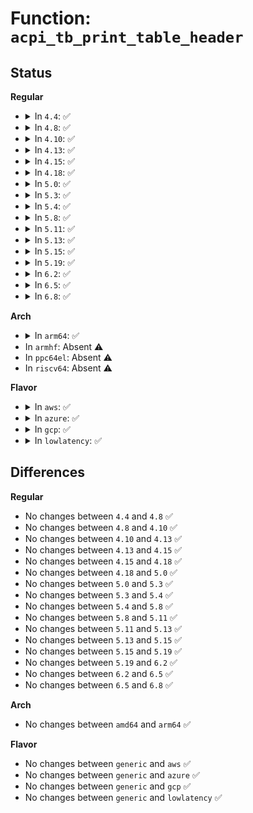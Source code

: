 # Function: <code>acpi_tb_print_table_header</code>

## Status
<b>Regular</b>
<ul>
<li>
<details>
<summary>In <code>4.4</code>: ✅</summary>

```c
void acpi_tb_print_table_header(acpi_physical_address address, struct acpi_table_header *header);
```

**Collision:** Unique Global

**Inline:** No

**Transformation:** False

**Instances:**

```
In drivers/acpi/acpica/tbprint.c (ffffffff814a5628)
Location: drivers/acpi/acpica/tbprint.c:125
Inline: False
Direct callers:
  - drivers/acpi/acpica/exconfig.c:acpi_ex_load_table_op
  - drivers/acpi/acpica/tbinstal.c:acpi_tb_install_table_with_override
  - drivers/acpi/acpica/tbutils.c:acpi_tb_check_dsdt_header
  - drivers/acpi/acpica/tbutils.c:acpi_tb_check_dsdt_header
  - drivers/acpi/acpica/tbutils.c:acpi_tb_parse_root_table
  - drivers/acpi/acpica/tbutils.c:acpi_tb_parse_root_table
```
**Symbols:**

```
ffffffff814a5628-ffffffff814a57ba: acpi_tb_print_table_header (STB_GLOBAL)
```
</details>
</li>
<li>
<details>
<summary>In <code>4.8</code>: ✅</summary>

```c
void acpi_tb_print_table_header(acpi_physical_address address, struct acpi_table_header *header);
```

**Collision:** Unique Global

**Inline:** No

**Transformation:** False

**Instances:**

```
In drivers/acpi/acpica/tbprint.c (ffffffff814f4989)
Location: drivers/acpi/acpica/tbprint.c:126
Inline: False
Direct callers:
  - drivers/acpi/acpica/exconfig.c:acpi_ex_load_table_op
  - drivers/acpi/acpica/tbinstal.c:acpi_tb_install_table_with_override
  - drivers/acpi/acpica/tbutils.c:acpi_tb_parse_root_table
  - drivers/acpi/acpica/tbutils.c:acpi_tb_parse_root_table
  - drivers/acpi/acpica/tbutils.c:acpi_tb_check_dsdt_header
  - drivers/acpi/acpica/tbutils.c:acpi_tb_check_dsdt_header
```
**Symbols:**

```
ffffffff814f4989-ffffffff814f4aeb: acpi_tb_print_table_header (STB_GLOBAL)
```
</details>
</li>
<li>
<details>
<summary>In <code>4.10</code>: ✅</summary>

```c
void acpi_tb_print_table_header(acpi_physical_address address, struct acpi_table_header *header);
```

**Collision:** Unique Global

**Inline:** No

**Transformation:** False

**Instances:**

```
In drivers/acpi/acpica/tbprint.c (ffffffff815175eb)
Location: drivers/acpi/acpica/tbprint.c:126
Inline: False
Direct callers:
  - drivers/acpi/acpica/tbinstal.c:acpi_tb_install_table_with_override
  - drivers/acpi/acpica/tbutils.c:acpi_tb_parse_root_table
  - drivers/acpi/acpica/tbutils.c:acpi_tb_parse_root_table
  - drivers/acpi/acpica/tbutils.c:acpi_tb_check_dsdt_header
  - drivers/acpi/acpica/tbutils.c:acpi_tb_check_dsdt_header
```
**Symbols:**

```
ffffffff815175eb-ffffffff8151774d: acpi_tb_print_table_header (STB_GLOBAL)
```
</details>
</li>
<li>
<details>
<summary>In <code>4.13</code>: ✅</summary>

```c
void acpi_tb_print_table_header(acpi_physical_address address, struct acpi_table_header *header);
```

**Collision:** Unique Global

**Inline:** No

**Transformation:** False

**Instances:**

```
In drivers/acpi/acpica/tbprint.c (ffffffff81527e09)
Location: drivers/acpi/acpica/tbprint.c:126
Inline: False
Direct callers:
  - drivers/acpi/acpica/tbinstal.c:acpi_tb_install_table_with_override
  - drivers/acpi/acpica/tbutils.c:acpi_tb_parse_root_table
  - drivers/acpi/acpica/tbutils.c:acpi_tb_parse_root_table
  - drivers/acpi/acpica/tbutils.c:acpi_tb_check_dsdt_header
  - drivers/acpi/acpica/tbutils.c:acpi_tb_check_dsdt_header
```
**Symbols:**

```
ffffffff81527e09-ffffffff81527f6d: acpi_tb_print_table_header (STB_GLOBAL)
```
</details>
</li>
<li>
<details>
<summary>In <code>4.15</code>: ✅</summary>

```c
void acpi_tb_print_table_header(acpi_physical_address address, struct acpi_table_header *header);
```

**Collision:** Unique Global

**Inline:** No

**Transformation:** False

**Instances:**

```
In drivers/acpi/acpica/tbprint.c (ffffffff8157f676)
Location: drivers/acpi/acpica/tbprint.c:126
Inline: False
Direct callers:
  - drivers/acpi/acpica/tbinstal.c:acpi_tb_install_table_with_override
  - drivers/acpi/acpica/tbutils.c:acpi_tb_parse_root_table
  - drivers/acpi/acpica/tbutils.c:acpi_tb_parse_root_table
  - drivers/acpi/acpica/tbutils.c:acpi_tb_check_dsdt_header
  - drivers/acpi/acpica/tbutils.c:acpi_tb_check_dsdt_header
  - drivers/acpi/acpica/dbcmds.c:acpi_db_display_table_info
```
**Symbols:**

```
ffffffff8157f676-ffffffff8157f7da: acpi_tb_print_table_header (STB_GLOBAL)
```
</details>
</li>
<li>
<details>
<summary>In <code>4.18</code>: ✅</summary>

```c
void acpi_tb_print_table_header(acpi_physical_address address, struct acpi_table_header *header);
```

**Collision:** Unique Global

**Inline:** No

**Transformation:** False

**Instances:**

```
In drivers/acpi/acpica/tbprint.c (ffffffff815b686e)
Location: drivers/acpi/acpica/tbprint.c:92
Inline: False
Direct callers:
  - drivers/acpi/acpica/tbinstal.c:acpi_tb_install_table_with_override
  - drivers/acpi/acpica/tbutils.c:acpi_tb_parse_root_table
  - drivers/acpi/acpica/tbutils.c:acpi_tb_parse_root_table
  - drivers/acpi/acpica/tbutils.c:acpi_tb_check_dsdt_header
  - drivers/acpi/acpica/tbutils.c:acpi_tb_check_dsdt_header
  - drivers/acpi/acpica/dbcmds.c:acpi_db_display_table_info
```
**Symbols:**

```
ffffffff815b686e-ffffffff815b69d2: acpi_tb_print_table_header (STB_GLOBAL)
```
</details>
</li>
<li>
<details>
<summary>In <code>5.0</code>: ✅</summary>

```c
void acpi_tb_print_table_header(acpi_physical_address address, struct acpi_table_header *header);
```

**Collision:** Unique Global

**Inline:** No

**Transformation:** False

**Instances:**

```
In drivers/acpi/acpica/tbprint.c (ffffffff815cfc2b)
Location: drivers/acpi/acpica/tbprint.c:92
Inline: False
Direct callers:
  - drivers/acpi/acpica/tbinstal.c:acpi_tb_install_table_with_override
  - drivers/acpi/acpica/tbutils.c:acpi_tb_parse_root_table
  - drivers/acpi/acpica/tbutils.c:acpi_tb_parse_root_table
  - drivers/acpi/acpica/tbutils.c:acpi_tb_check_dsdt_header
  - drivers/acpi/acpica/tbutils.c:acpi_tb_check_dsdt_header
  - drivers/acpi/acpica/dbcmds.c:acpi_db_display_table_info
```
**Symbols:**

```
ffffffff815cfc2b-ffffffff815cfd8f: acpi_tb_print_table_header (STB_GLOBAL)
```
</details>
</li>
<li>
<details>
<summary>In <code>5.3</code>: ✅</summary>

```c
void acpi_tb_print_table_header(acpi_physical_address address, struct acpi_table_header *header);
```

**Collision:** Unique Global

**Inline:** No

**Transformation:** False

**Instances:**

```
In drivers/acpi/acpica/tbprint.c (ffffffff816014b7)
Location: drivers/acpi/acpica/tbprint.c:92
Inline: False
Direct callers:
  - drivers/acpi/acpica/tbinstal.c:acpi_tb_install_table_with_override
  - drivers/acpi/acpica/tbutils.c:acpi_tb_parse_root_table
  - drivers/acpi/acpica/tbutils.c:acpi_tb_parse_root_table
  - drivers/acpi/acpica/tbutils.c:acpi_tb_check_dsdt_header
  - drivers/acpi/acpica/tbutils.c:acpi_tb_check_dsdt_header
  - drivers/acpi/acpica/dbcmds.c:acpi_db_display_table_info
```
**Symbols:**

```
ffffffff816014b7-ffffffff8160160f: acpi_tb_print_table_header (STB_GLOBAL)
```
</details>
</li>
<li>
<details>
<summary>In <code>5.4</code>: ✅</summary>

```c
void acpi_tb_print_table_header(acpi_physical_address address, struct acpi_table_header *header);
```

**Collision:** Unique Global

**Inline:** No

**Transformation:** False

**Instances:**

```
In drivers/acpi/acpica/tbprint.c (ffffffff81622962)
Location: drivers/acpi/acpica/tbprint.c:92
Inline: False
Direct callers:
  - drivers/acpi/acpica/tbinstal.c:acpi_tb_install_table_with_override
  - drivers/acpi/acpica/tbutils.c:acpi_tb_parse_root_table
  - drivers/acpi/acpica/tbutils.c:acpi_tb_parse_root_table
  - drivers/acpi/acpica/tbutils.c:acpi_tb_check_dsdt_header
  - drivers/acpi/acpica/tbutils.c:acpi_tb_check_dsdt_header
  - drivers/acpi/acpica/dbcmds.c:acpi_db_display_table_info
```
**Symbols:**

```
ffffffff81622962-ffffffff81622aba: acpi_tb_print_table_header (STB_GLOBAL)
```
</details>
</li>
<li>
<details>
<summary>In <code>5.8</code>: ✅</summary>

```c
void acpi_tb_print_table_header(acpi_physical_address address, struct acpi_table_header *header);
```

**Collision:** Unique Global

**Inline:** No

**Transformation:** False

**Instances:**

```
In drivers/acpi/acpica/tbprint.c (ffffffff816cef99)
Location: drivers/acpi/acpica/tbprint.c:92
Inline: False
Direct callers:
  - drivers/acpi/acpica/tbinstal.c:acpi_tb_install_table_with_override
  - drivers/acpi/acpica/tbutils.c:acpi_tb_parse_root_table
  - drivers/acpi/acpica/tbutils.c:acpi_tb_parse_root_table
  - drivers/acpi/acpica/tbutils.c:acpi_tb_check_dsdt_header
  - drivers/acpi/acpica/tbutils.c:acpi_tb_check_dsdt_header
  - drivers/acpi/acpica/dbcmds.c:acpi_db_display_table_info
```
**Symbols:**

```
ffffffff816cef99-ffffffff816cf0f1: acpi_tb_print_table_header (STB_GLOBAL)
```
</details>
</li>
<li>
<details>
<summary>In <code>5.11</code>: ✅</summary>

```c
void acpi_tb_print_table_header(acpi_physical_address address, struct acpi_table_header *header);
```

**Collision:** Unique Global

**Inline:** No

**Transformation:** False

**Instances:**

```
In drivers/acpi/acpica/tbprint.c (ffffffff816ecf9f)
Location: drivers/acpi/acpica/tbprint.c:92
Inline: False
Direct callers:
  - drivers/acpi/acpica/tbinstal.c:acpi_tb_install_table_with_override
  - drivers/acpi/acpica/tbutils.c:acpi_tb_parse_root_table
  - drivers/acpi/acpica/tbutils.c:acpi_tb_parse_root_table
  - drivers/acpi/acpica/tbutils.c:acpi_tb_check_dsdt_header
  - drivers/acpi/acpica/tbutils.c:acpi_tb_check_dsdt_header
  - drivers/acpi/acpica/dbcmds.c:acpi_db_display_table_info
```
**Symbols:**

```
ffffffff816ecf9f-ffffffff816ed0f7: acpi_tb_print_table_header (STB_GLOBAL)
```
</details>
</li>
<li>
<details>
<summary>In <code>5.13</code>: ✅</summary>

```c
void acpi_tb_print_table_header(acpi_physical_address address, struct acpi_table_header *header);
```

**Collision:** Unique Global

**Inline:** No

**Transformation:** False

**Instances:**

```
In drivers/acpi/acpica/tbprint.c (ffffffff816cee65)
Location: drivers/acpi/acpica/tbprint.c:92
Inline: False
Direct callers:
  - drivers/acpi/acpica/tbinstal.c:acpi_tb_install_table_with_override
  - drivers/acpi/acpica/tbutils.c:acpi_tb_parse_root_table
  - drivers/acpi/acpica/tbutils.c:acpi_tb_parse_root_table
  - drivers/acpi/acpica/tbutils.c:acpi_tb_check_dsdt_header
  - drivers/acpi/acpica/tbutils.c:acpi_tb_check_dsdt_header
  - drivers/acpi/acpica/dbcmds.c:acpi_db_display_table_info
```
**Symbols:**

```
ffffffff816cee65-ffffffff816cefbe: acpi_tb_print_table_header (STB_GLOBAL)
```
</details>
</li>
<li>
<details>
<summary>In <code>5.15</code>: ✅</summary>

```c
void acpi_tb_print_table_header(acpi_physical_address address, struct acpi_table_header *header);
```

**Collision:** Unique Global

**Inline:** No

**Transformation:** False

**Instances:**

```
In drivers/acpi/acpica/tbprint.c (ffffffff817464d5)
Location: drivers/acpi/acpica/tbprint.c:92
Inline: False
Direct callers:
  - drivers/acpi/acpica/tbinstal.c:acpi_tb_install_table_with_override
  - drivers/acpi/acpica/tbutils.c:acpi_tb_parse_root_table
  - drivers/acpi/acpica/tbutils.c:acpi_tb_parse_root_table
  - drivers/acpi/acpica/tbutils.c:acpi_tb_check_dsdt_header
  - drivers/acpi/acpica/tbutils.c:acpi_tb_check_dsdt_header
  - drivers/acpi/acpica/dbcmds.c:acpi_db_display_table_info
```
**Symbols:**

```
ffffffff817464d5-ffffffff8174662e: acpi_tb_print_table_header (STB_GLOBAL)
```
</details>
</li>
<li>
<details>
<summary>In <code>5.19</code>: ✅</summary>

```c
void acpi_tb_print_table_header(acpi_physical_address address, struct acpi_table_header *header);
```

**Collision:** Unique Global

**Inline:** No

**Transformation:** False

**Instances:**

```
In drivers/acpi/acpica/tbprint.c (ffffffff818783b2)
Location: drivers/acpi/acpica/tbprint.c:92
Inline: False
Direct callers:
  - drivers/acpi/acpica/tbinstal.c:acpi_tb_install_table_with_override
  - drivers/acpi/acpica/tbutils.c:acpi_tb_parse_root_table
  - drivers/acpi/acpica/tbutils.c:acpi_tb_parse_root_table
  - drivers/acpi/acpica/tbutils.c:acpi_tb_check_dsdt_header
  - drivers/acpi/acpica/tbutils.c:acpi_tb_check_dsdt_header
  - drivers/acpi/acpica/dbcmds.c:acpi_db_display_table_info
```
**Symbols:**

```
ffffffff818783b2-ffffffff81878524: acpi_tb_print_table_header (STB_GLOBAL)
```
</details>
</li>
<li>
<details>
<summary>In <code>6.2</code>: ✅</summary>

```c
void acpi_tb_print_table_header(acpi_physical_address address, struct acpi_table_header *header);
```

**Collision:** Unique Global

**Inline:** No

**Transformation:** False

**Instances:**

```
In drivers/acpi/acpica/tbprint.c (ffffffff819ba6d0)
Location: drivers/acpi/acpica/tbprint.c:93
Inline: False
Direct callers:
  - drivers/acpi/acpica/tbinstal.c:acpi_tb_install_table_with_override
  - drivers/acpi/acpica/tbutils.c:acpi_tb_parse_root_table
  - drivers/acpi/acpica/tbutils.c:acpi_tb_parse_root_table
  - drivers/acpi/acpica/tbutils.c:acpi_tb_check_dsdt_header
  - drivers/acpi/acpica/tbutils.c:acpi_tb_check_dsdt_header
  - drivers/acpi/acpica/dbcmds.c:acpi_db_display_table_info
```
**Symbols:**

```
ffffffff819ba6d0-ffffffff819ba8f3: acpi_tb_print_table_header (STB_GLOBAL)
```
</details>
</li>
<li>
<details>
<summary>In <code>6.5</code>: ✅</summary>

```c
void acpi_tb_print_table_header(acpi_physical_address address, struct acpi_table_header *header);
```

**Collision:** Unique Global

**Inline:** No

**Transformation:** False

**Instances:**

```
In drivers/acpi/acpica/tbprint.c (ffffffff81a01910)
Location: drivers/acpi/acpica/tbprint.c:93
Inline: False
Direct callers:
  - drivers/acpi/acpica/tbinstal.c:acpi_tb_install_table_with_override
  - drivers/acpi/acpica/tbutils.c:acpi_tb_parse_root_table
  - drivers/acpi/acpica/tbutils.c:acpi_tb_parse_root_table
  - drivers/acpi/acpica/tbutils.c:acpi_tb_check_dsdt_header
  - drivers/acpi/acpica/tbutils.c:acpi_tb_check_dsdt_header
  - drivers/acpi/acpica/dbcmds.c:acpi_db_display_table_info
```
**Symbols:**

```
ffffffff81a01910-ffffffff81a01a84: acpi_tb_print_table_header (STB_GLOBAL)
```
</details>
</li>
<li>
<details>
<summary>In <code>6.8</code>: ✅</summary>

```c
void acpi_tb_print_table_header(acpi_physical_address address, struct acpi_table_header *header);
```

**Collision:** Unique Global

**Inline:** No

**Transformation:** False

**Instances:**

```
In drivers/acpi/acpica/tbprint.c (ffffffff81a4c790)
Location: drivers/acpi/acpica/tbprint.c:93
Inline: False
Direct callers:
  - drivers/acpi/acpica/tbinstal.c:acpi_tb_install_table_with_override
  - drivers/acpi/acpica/tbutils.c:acpi_tb_parse_root_table
  - drivers/acpi/acpica/tbutils.c:acpi_tb_parse_root_table
  - drivers/acpi/acpica/tbutils.c:acpi_tb_check_dsdt_header
  - drivers/acpi/acpica/tbutils.c:acpi_tb_check_dsdt_header
  - drivers/acpi/acpica/dbcmds.c:acpi_db_display_table_info
```
**Symbols:**

```
ffffffff81a4c790-ffffffff81a4c904: acpi_tb_print_table_header (STB_GLOBAL)
```
</details>
</li>
</ul>
<b>Arch</b>
<ul>
<li>
<details>
<summary>In <code>arm64</code>: ✅</summary>

```c
void acpi_tb_print_table_header(acpi_physical_address address, struct acpi_table_header *header);
```

**Collision:** Unique Global

**Inline:** No

**Transformation:** False

**Instances:**

```
In drivers/acpi/acpica/tbprint.c (ffff800010797e68)
Location: drivers/acpi/acpica/tbprint.c:92
Inline: False
Direct callers:
  - drivers/acpi/acpica/tbinstal.c:acpi_tb_install_table_with_override
  - drivers/acpi/acpica/tbutils.c:acpi_tb_parse_root_table
  - drivers/acpi/acpica/tbutils.c:acpi_tb_parse_root_table
  - drivers/acpi/acpica/tbutils.c:acpi_tb_check_dsdt_header
  - drivers/acpi/acpica/tbutils.c:acpi_tb_check_dsdt_header
```
**Symbols:**

```
ffff800010797e68-ffff800010798004: acpi_tb_print_table_header (STB_GLOBAL)
```
</details>
</li>
<li>
In <code>armhf</code>: Absent ⚠️
</li>
<li>
In <code>ppc64el</code>: Absent ⚠️
</li>
<li>
In <code>riscv64</code>: Absent ⚠️
</li>
</ul>
<b>Flavor</b>
<ul>
<li>
<details>
<summary>In <code>aws</code>: ✅</summary>

```c
void acpi_tb_print_table_header(acpi_physical_address address, struct acpi_table_header *header);
```

**Collision:** Unique Global

**Inline:** No

**Transformation:** False

**Instances:**

```
In drivers/acpi/acpica/tbprint.c (ffffffff815fca41)
Location: drivers/acpi/acpica/tbprint.c:92
Inline: False
Direct callers:
  - drivers/acpi/acpica/tbinstal.c:acpi_tb_install_table_with_override
  - drivers/acpi/acpica/tbutils.c:acpi_tb_parse_root_table
  - drivers/acpi/acpica/tbutils.c:acpi_tb_parse_root_table
  - drivers/acpi/acpica/tbutils.c:acpi_tb_check_dsdt_header
  - drivers/acpi/acpica/tbutils.c:acpi_tb_check_dsdt_header
```
**Symbols:**

```
ffffffff815fca41-ffffffff815fcb99: acpi_tb_print_table_header (STB_GLOBAL)
```
</details>
</li>
<li>
<details>
<summary>In <code>azure</code>: ✅</summary>

```c
void acpi_tb_print_table_header(acpi_physical_address address, struct acpi_table_header *header);
```

**Collision:** Unique Global

**Inline:** No

**Transformation:** False

**Instances:**

```
In drivers/acpi/acpica/tbprint.c (ffffffff815e7f6c)
Location: drivers/acpi/acpica/tbprint.c:92
Inline: False
Direct callers:
  - drivers/acpi/acpica/tbinstal.c:acpi_tb_install_table_with_override
  - drivers/acpi/acpica/tbutils.c:acpi_tb_parse_root_table
  - drivers/acpi/acpica/tbutils.c:acpi_tb_parse_root_table
  - drivers/acpi/acpica/tbutils.c:acpi_tb_check_dsdt_header
  - drivers/acpi/acpica/tbutils.c:acpi_tb_check_dsdt_header
```
**Symbols:**

```
ffffffff815e7f6c-ffffffff815e80c4: acpi_tb_print_table_header (STB_GLOBAL)
```
</details>
</li>
<li>
<details>
<summary>In <code>gcp</code>: ✅</summary>

```c
void acpi_tb_print_table_header(acpi_physical_address address, struct acpi_table_header *header);
```

**Collision:** Unique Global

**Inline:** No

**Transformation:** False

**Instances:**

```
In drivers/acpi/acpica/tbprint.c (ffffffff81616c42)
Location: drivers/acpi/acpica/tbprint.c:92
Inline: False
Direct callers:
  - drivers/acpi/acpica/tbinstal.c:acpi_tb_install_table_with_override
  - drivers/acpi/acpica/tbutils.c:acpi_tb_parse_root_table
  - drivers/acpi/acpica/tbutils.c:acpi_tb_parse_root_table
  - drivers/acpi/acpica/tbutils.c:acpi_tb_check_dsdt_header
  - drivers/acpi/acpica/tbutils.c:acpi_tb_check_dsdt_header
  - drivers/acpi/acpica/dbcmds.c:acpi_db_display_table_info
```
**Symbols:**

```
ffffffff81616c42-ffffffff81616d9a: acpi_tb_print_table_header (STB_GLOBAL)
```
</details>
</li>
<li>
<details>
<summary>In <code>lowlatency</code>: ✅</summary>

```c
void acpi_tb_print_table_header(acpi_physical_address address, struct acpi_table_header *header);
```

**Collision:** Unique Global

**Inline:** No

**Transformation:** False

**Instances:**

```
In drivers/acpi/acpica/tbprint.c (ffffffff81630af2)
Location: drivers/acpi/acpica/tbprint.c:92
Inline: False
Direct callers:
  - drivers/acpi/acpica/tbinstal.c:acpi_tb_install_table_with_override
  - drivers/acpi/acpica/tbutils.c:acpi_tb_parse_root_table
  - drivers/acpi/acpica/tbutils.c:acpi_tb_parse_root_table
  - drivers/acpi/acpica/tbutils.c:acpi_tb_check_dsdt_header
  - drivers/acpi/acpica/tbutils.c:acpi_tb_check_dsdt_header
  - drivers/acpi/acpica/dbcmds.c:acpi_db_display_table_info
```
**Symbols:**

```
ffffffff81630af2-ffffffff81630c4a: acpi_tb_print_table_header (STB_GLOBAL)
```
</details>
</li>
</ul>

## Differences
<b>Regular</b>
<ul>
<li>
No changes between <code>4.4</code> and <code>4.8</code> ✅
</li>
<li>
No changes between <code>4.8</code> and <code>4.10</code> ✅
</li>
<li>
No changes between <code>4.10</code> and <code>4.13</code> ✅
</li>
<li>
No changes between <code>4.13</code> and <code>4.15</code> ✅
</li>
<li>
No changes between <code>4.15</code> and <code>4.18</code> ✅
</li>
<li>
No changes between <code>4.18</code> and <code>5.0</code> ✅
</li>
<li>
No changes between <code>5.0</code> and <code>5.3</code> ✅
</li>
<li>
No changes between <code>5.3</code> and <code>5.4</code> ✅
</li>
<li>
No changes between <code>5.4</code> and <code>5.8</code> ✅
</li>
<li>
No changes between <code>5.8</code> and <code>5.11</code> ✅
</li>
<li>
No changes between <code>5.11</code> and <code>5.13</code> ✅
</li>
<li>
No changes between <code>5.13</code> and <code>5.15</code> ✅
</li>
<li>
No changes between <code>5.15</code> and <code>5.19</code> ✅
</li>
<li>
No changes between <code>5.19</code> and <code>6.2</code> ✅
</li>
<li>
No changes between <code>6.2</code> and <code>6.5</code> ✅
</li>
<li>
No changes between <code>6.5</code> and <code>6.8</code> ✅
</li>
</ul>
<b>Arch</b>
<ul>
<li>
No changes between <code>amd64</code> and <code>arm64</code> ✅
</li>
</ul>
<b>Flavor</b>
<ul>
<li>
No changes between <code>generic</code> and <code>aws</code> ✅
</li>
<li>
No changes between <code>generic</code> and <code>azure</code> ✅
</li>
<li>
No changes between <code>generic</code> and <code>gcp</code> ✅
</li>
<li>
No changes between <code>generic</code> and <code>lowlatency</code> ✅
</li>
</ul>
